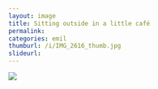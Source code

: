 ```yaml
---
layout: image
title: Sitting outside in a little café
permalink: 
categories: emil
thumburl: /i/IMG_2616_thumb.jpg
slideurl: 
---
```


![]({{site.url}}/i/IMG_2616.jpg)


